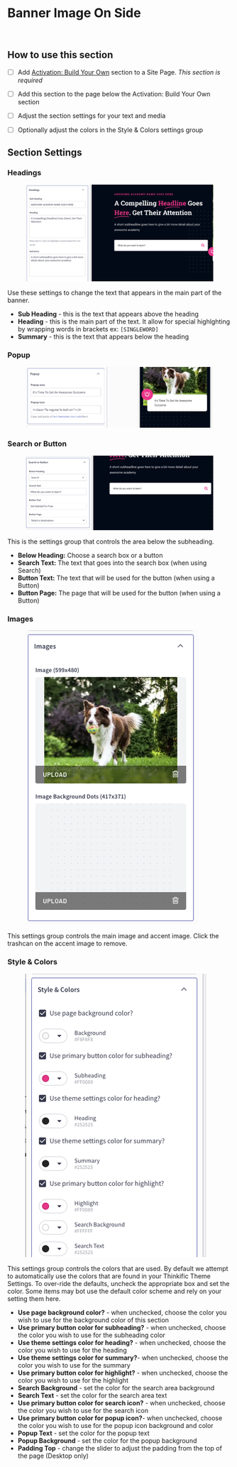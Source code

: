 # Banner Image On Side

<figure><img src="https://import.cdn.thinkific.com/164072/courses/2010960/CaptainBanner01-220924-102200.jpg" alt=""><figcaption></figcaption></figure>

## How to use this section

* [ ] Add [Activation: Build Your Own](activation-build-your-own-section.md) section to a Site Page. _This section is required_
* [ ] Add this section to the page below the Activation: Build Your Own section
* [ ] Adjust the section settings for your text and media
* [ ] Optionally adjust the colors in the Style & Colors settings group



## Section Settings

### Headings

<figure><img src="../../../.gitbook/assets/Screen Shot 2022-09-28 at 10.56.47 AM.png" alt=""><figcaption></figcaption></figure>

Use these settings to change the text that appears in the main part of the banner.

* **Sub Heading** - this is the text that appears above the heading
* **Heading** - this is the main part of the text. It allow for special highlghting by wrapping words in brackets ex: `[SINGLEWORD]`
* **Summary** - this is the text that appears below the heading

### Popup

<figure><img src="../../../.gitbook/assets/Screen Shot 2022-09-28 at 10.58.02 AM.png" alt=""><figcaption></figcaption></figure>

### Search or Button

<figure><img src="../../../.gitbook/assets/Screen Shot 2022-09-28 at 10.58.51 AM.png" alt=""><figcaption></figcaption></figure>

This is the settings group that controls the area below the subheading.

* **Below Heading:** Choose a search box or a button
* **Search Text:** The text that goes into the search box (when using Search)
* **Button Text:** The text that will be used for the button (when using a Button)
* **Button Page:** The page that will be used for the button (when using a Button)

### Images

<figure><img src="../../../.gitbook/assets/Screen Shot 2022-09-28 at 11.27.46 AM.png" alt=""><figcaption></figcaption></figure>

This settings group controls the main image and accent image. Click the trashcan on the accent image to remove.

### Style & Colors

<figure><img src="../../../.gitbook/assets/Screen Shot 2022-09-28 at 11.29.28 AM.png" alt=""><figcaption></figcaption></figure>

This settings group controls the colors that are used. By default we attempt to automatically use the colors that are found in your Thinkific Theme Settings. To over-ride the defaults, uncheck the appropriate box and set the color. Some items may bot use the default color scheme and rely on your setting them here.

* **Use page background color?** - when unchecked, choose the color you wish to use for the background color of this section
* **Use primary button color for subheading?** - when unchecked, choose the color you wish to use for the subheading color
* **Use theme settings color for heading?** - when unchecked, choose the color you wish to use for the heading
* **Use theme settings color for summary?**- when unchecked, choose the color you wish to use for the summary
* **Use primary button color for highlight?** - when unchecked, choose the color you wish to use for the highlight
* **Search Background** - set the color for the search area background
* **Search Text** - set the color for the search area text
* **Use primary button color for search icon?** - when unchecked, choose the color you wish to use for the search icon
* **Use primary button color for popup icon?**- when unchecked, choose the color you wish to use for the popup icon background and color
* **Popup Text** - set the color for the popup text
* **Popup Background** - set the color for the popup background
* **Padding Top** - change the slider to adjust the padding from the top of the page (Desktop only)
